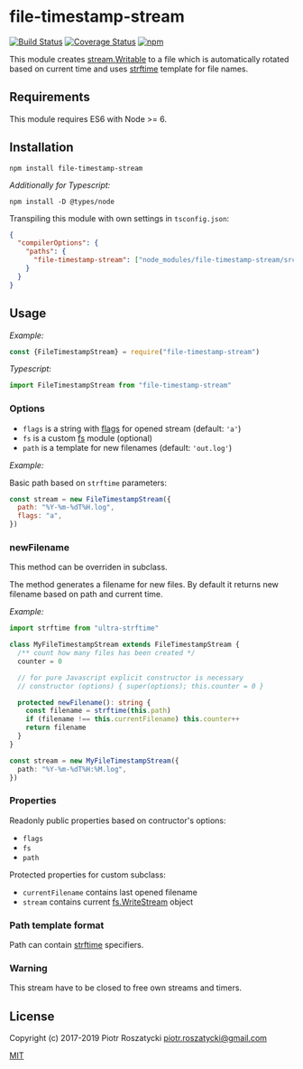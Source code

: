 # file-timestamp-stream

<!-- markdownlint-disable MD013 -->

[![Build Status](https://secure.travis-ci.org/dex4er/js-file-timestamp-stream.svg)](http://travis-ci.org/dex4er/js-file-timestamp-stream) [![Coverage Status](https://coveralls.io/repos/github/dex4er/js-file-timestamp-stream/badge.svg)](https://coveralls.io/github/dex4er/js-file-timestamp-stream) [![npm](https://img.shields.io/npm/v/file-timestamp-stream.svg)](https://www.npmjs.com/package/file-timestamp-stream)

<!-- markdownlint-enable MD013 -->

This module creates
[stream.Writable](https://nodejs.org/api/stream.html#stream_class_stream_writable)
to a file which is automatically rotated based on current time and uses
[strftime](https://www.npmjs.com/package/strftime) template for file names.

## Requirements

This module requires ES6 with Node >= 6.

## Installation

```shell
npm install file-timestamp-stream
```

_Additionally for Typescript:_

```shell
npm install -D @types/node
```

Transpiling this module with own settings in `tsconfig.json`:

```json
{
  "compilerOptions": {
    "paths": {
      "file-timestamp-stream": ["node_modules/file-timestamp-stream/src/file-timestamp-stream"]
    }
  }
}
```

## Usage

_Example:_

```js
const {FileTimestampStream} = require("file-timestamp-stream")
```

_Typescript:_

```ts
import FileTimestampStream from "file-timestamp-stream"
```

### Options

- `flags` is a string with
  [flags](https://nodejs.org/api/fs.html#fs_fs_open_path_flags_mode_callback)
  for opened stream (default: `'a'`)
- `fs` is a custom [fs](https://nodejs.org/api/fs.html) module (optional)
- `path` is a template for new filenames (default: `'out.log'`)

_Example:_

Basic path based on `strftime` parameters:

```js
const stream = new FileTimestampStream({
  path: "%Y-%m-%dT%H.log",
  flags: "a",
})
```

### newFilename

This method can be overriden in subclass.

The method generates a filename for new files. By default it returns new
filename based on path and current time.

_Example:_

```ts
import strftime from "ultra-strftime"

class MyFileTimestampStream extends FileTimestampStream {
  /** count how many files has been created */
  counter = 0

  // for pure Javascript explicit constructor is necessary
  // constructor (options) { super(options); this.counter = 0 }

  protected newFilename(): string {
    const filename = strftime(this.path)
    if (filename !== this.currentFilename) this.counter++
    return filename
  }
}

const stream = new MyFileTimestampStream({
  path: "%Y-%m-%dT%H:%M.log",
})
```

### Properties

Readonly public properties based on contructor's options:

- `flags`
- `fs`
- `path`

Protected properties for custom subclass:

- `currentFilename` contains last opened filename
- `stream` contains current
  [fs.WriteStream](https://nodejs.org/api/fs.html#fs_class_fs_writestream)
  object

### Path template format

Path can contain [strftime](https://www.npmjs.com/package/strftime) specifiers.

### Warning

This stream have to be closed to free own streams and timers.

## License

Copyright (c) 2017-2019 Piotr Roszatycki <piotr.roszatycki@gmail.com>

[MIT](https://opensource.org/licenses/MIT)
